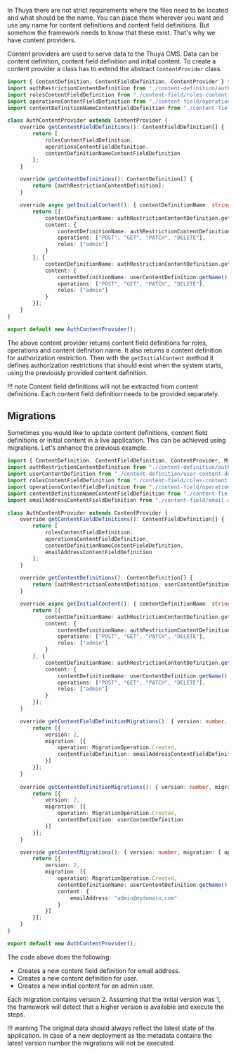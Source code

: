 In Thuya there are not strict requirements where the files need to be located and what should be the name. You can place them wherever you want and use any name for content definitions and content field definitions. But somehow the framework needs to know that these exist. That's why we have content providers.

Content providers are used to serve data to the Thuya CMS. Data can be content definition, content field definition and initial content. To create a content provider a class has to extend the abstract `ContentProvider` class.

```typescript
import { ContentDefinition, ContentFieldDefinition, ContentProvider } from "@thuya/framework";
import authRestrictionContentDefinition from "./content-definition/auth-restriction-content-definition";
import rolesContentFieldDefinition from "./content-field/roles-content-field-definition";
import operationsContentFieldDefinition from "./content-field/operations-content-field-definition";
import contentDefinitionNameContentFieldDefinition from "./content-field/content-definition-name-content-field-definition";

class AuthContentProvider extends ContentProvider {
    override getContentFieldDefinitions(): ContentFieldDefinition[] {
        return [
            rolesContentFieldDefinition, 
            operationsContentFieldDefinition,
            contentDefinitionNameContentFieldDefinition
        ];
    }

    override getContentDefinitions(): ContentDefinition[] {
        return [authRestrictionContentDefinition];
    }

    override async getInitialContent(): { contentDefinitionName: string, content: any }[] {
        return [{
            contentDefinitionName: authRestrictionContentDefinition.getName(),
            content: {
                contentDefinitionName: authRestrictionContentDefinition.getName(),
                operations: ["POST", "GET", "PATCH", "DELETE"],
                roles: ["admin"]
            }
        }, {
            contentDefinitionName: authRestrictionContentDefinition.getName(),
            content: {
                contentDefinitionName: userContentDefinition.getName(),
                operations: ["POST", "GET", "PATCH", "DELETE"],
                roles: ["admin"]
            }
        }];
    }
}

export default new AuthContentProvider();
```

The above content provider returns content field definitions for roles, operations and content definition name. It also returns a content definition for authorization restriction. Then with the `getInitialContent` method it defines authorization restrictions that should exist when the system starts, using the previously provided content definition.

!!! note
    Content field definitions will not be extracted from content definitions. Each content field definition needs to be provided separately.

## Migrations

Sometimes you would like to update content definitions, content field definitions or initial content in a live application. This can be achieved using migrations. Let's enhance the previous example.

```typescript
import { ContentDefinition, ContentFieldDefinition, ContentProvider, MigrationOperation } from "@thuya/framework";
import authRestrictionContentDefinition from "./content-definition/auth-restriction-content-definition";
import userContentDefinition from "./content-definition/user-content-definition";
import rolesContentFieldDefinition from "./content-field/roles-content-field-definition";
import operationsContentFieldDefinition from "./content-field/operations-content-field-definition";
import contentDefinitionNameContentFieldDefinition from "./content-field/content-definition-name-content-field-definition";
import emailAddressContentFieldDefinition from "./content-field/email-address-content-field-definition";

class AuthContentProvider extends ContentProvider {
    override getContentFieldDefinitions(): ContentFieldDefinition[] {
        return [
            rolesContentFieldDefinition, 
            operationsContentFieldDefinition,
            contentDefinitionNameContentFieldDefinition,
            emailAddressContentFieldDefinition
        ];
    }

    override getContentDefinitions(): ContentDefinition[] {
        return [authRestrictionContentDefinition, userContentDefinition];
    }

    override async getInitialContent(): { contentDefinitionName: string, content: any }[] {
        return [{
            contentDefinitionName: authRestrictionContentDefinition.getName(),
            content: {
                contentDefinitionName: authRestrictionContentDefinition.getName(),
                operations: ["POST", "GET", "PATCH", "DELETE"],
                roles: ["admin"]
            }
        }, {
            contentDefinitionName: authRestrictionContentDefinition.getName(),
            content: {
                contentDefinitionName: userContentDefinition.getName(),
                operations: ["POST", "GET", "PATCH", "DELETE"],
                roles: ["admin"]
            }
        }];
    }

    override getContentFieldDefinitionMigrations(): { version: number, migration: { operation: MigrationOperation, contentFieldDefinition: ContentFieldDefinition }[] }[] {
        return [{
            version: 2,
            migration: [{
                operation: MigrationOperation.Created,
                contentFieldDefinition: emailAddressContentFieldDefinition
            }]
        }];
    }
    
    override getContentDefinitionMigrations(): { version: number, migration: { operation: MigrationOperation, contentDefinition: ContentDefinition }[] }[] {
        return [{
            version: 2,
            migration: [{
                operation: MigrationOperation.Created,
                contentDefinition: userContentDefinition
            }]
        }];
    }

    override getContentMigrations(): { version: number, migration: { operation: MigrationOperation, contentDefinitionName: string, content: any }[] }[] {
        return [{
            version: 2,
            migration: [{
                operation: MigrationOperation.Created,
                contentDefinitionName: userContentDefinition.getName(),
                content: {
                    emailAddress: "admin@mydomain.com"
                }
            }]
        }];
    }
}

export default new AuthContentProvider();
```

The code above does the following:

- Creates a new content field definition for email address.
- Creates a new content definition for user.
- Creates a new initial content for an admin user.

Each migration contains version 2. Assuming that the initial version was 1, the framework will detect that a higher version is available and execute the steps.

!!! warning
    The original data should always reflect the latest state of the application. In case of a new deployment as the metadata contains the latest version number the migrations will not be executed.